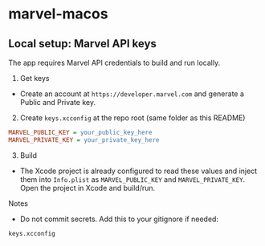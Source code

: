 # marvel-macos

## Local setup: Marvel API keys

The app requires Marvel API credentials to build and run locally.

1) Get keys
- Create an account at `https://developer.marvel.com` and generate a Public and Private key.

2) Create `keys.xcconfig` at the repo root (same folder as this README)
```ini
MARVEL_PUBLIC_KEY = your_public_key_here
MARVEL_PRIVATE_KEY = your_private_key_here
```

3) Build
- The Xcode project is already configured to read these values and inject them into `Info.plist` as `MARVEL_PUBLIC_KEY` and `MARVEL_PRIVATE_KEY`. Open the project in Xcode and build/run.

Notes
- Do not commit secrets. Add this to your gitignore if needed:
```gitignore
keys.xcconfig
```
